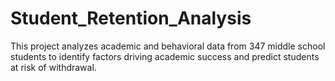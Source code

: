 # Student_Retention_Analysis
This project analyzes academic and behavioral data from 347 middle school students to identify factors driving academic success and predict students at risk of withdrawal.
